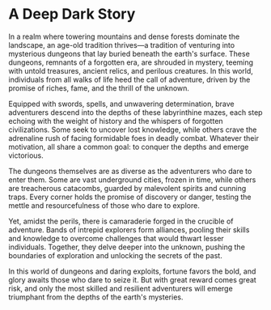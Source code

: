 # A Deep Dark Story

In a realm where towering mountains and dense forests dominate the landscape, an age-old tradition thrives—a tradition of venturing into mysterious dungeons that lay buried beneath the earth's surface. These dungeons, remnants of a forgotten era, are shrouded in mystery, teeming with untold treasures, ancient relics, and perilous creatures. In this world, individuals from all walks of life heed the call of adventure, driven by the promise of riches, fame, and the thrill of the unknown.

Equipped with swords, spells, and unwavering determination, brave adventurers descend into the depths of these labyrinthine mazes, each step echoing with the weight of history and the whispers of forgotten civilizations. Some seek to uncover lost knowledge, while others crave the adrenaline rush of facing formidable foes in deadly combat. Whatever their motivation, all share a common goal: to conquer the depths and emerge victorious.

The dungeons themselves are as diverse as the adventurers who dare to enter them. Some are vast underground cities, frozen in time, while others are treacherous catacombs, guarded by malevolent spirits and cunning traps. Every corner holds the promise of discovery or danger, testing the mettle and resourcefulness of those who dare to explore.

Yet, amidst the perils, there is camaraderie forged in the crucible of adventure. Bands of intrepid explorers form alliances, pooling their skills and knowledge to overcome challenges that would thwart lesser individuals. Together, they delve deeper into the unknown, pushing the boundaries of exploration and unlocking the secrets of the past.

In this world of dungeons and daring exploits, fortune favors the bold, and glory awaits those who dare to seize it. But with great reward comes great risk, and only the most skilled and resilient adventurers will emerge triumphant from the depths of the earth's mysteries.